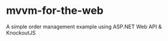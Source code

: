 mvvm-for-the-web
================

A simple order management example using ASP.NET Web API &amp; KnockoutJS